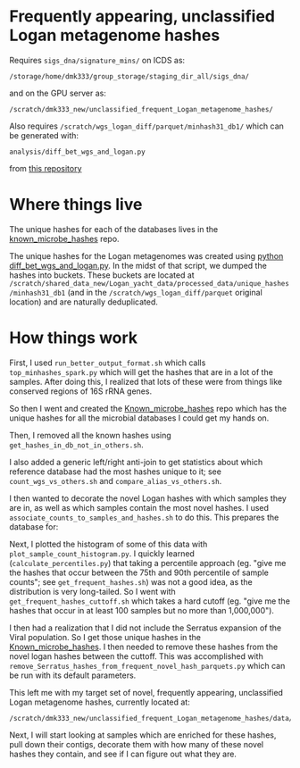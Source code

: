# Frequently appearing, unclassified Logan metagenome hashes

Requires `sigs_dna/signature_mins/` on ICDS as:
```
/storage/home/dmk333/group_storage/staging_dir_all/sigs_dna/
```
and on the GPU server as:
```
/scratch/dmk333_new/unclassified_frequent_Logan_metagenome_hashes/
```

Also requires `/scratch/wgs_logan_diff/parquet/minhash31_db1/` which can be generated with:
```
analysis/diff_bet_wgs_and_logan.py
```
from [this repository](https://github.com/KoslickiLab/GenBank_WGS_analysis)

# Where things live
The unique hashes for each of the databases lives in the [known_microbe_hashes](https://github.com/KoslickiLab/known_microbe_hashes) repo.

The unique hashes for the Logan metagenomes was created using [python diff_bet_wgs_and_logan.py](https://github.com/KoslickiLab/GenBank_WGS_analysis/blob/main/analysis/diff_bet_wgs_and_logan.py). In the midst of that script, we dumped the hashes into buckets. These buckets are located at `/scratch/shared_data_new/Logan_yacht_data/processed_data/unique_hashes/minhash31_db1` (and in the `/scratch/wgs_logan_diff/parquet` original location) and are naturally deduplicated.

# How things work

First, I used `run_better_output_format.sh` which calls `top_minhashes_spark.py` which will get the hashes that are 
in a lot of the samples. After doing this, I realized that lots of these were from things like conserved regions of 
16S rRNA genes.

So then I went and created the [Known_microbe_hashes](https://github.com/KoslickiLab/known_microbe_hashes) repo which has the unique hashes for all the microbial databases I could get my hands on. 

Then, I removed all the known hashes using `get_hashes_in_db_not_in_others.sh`.

I also added a generic left/right anti-join to get statistics about which reference database had the most hashes 
unique to it; see `count_wgs_vs_others.sh` and `compare_alias_vs_others.sh`.

I then wanted to decorate the novel Logan hashes with which samples they are in, as well as which samples contain 
the most novel hashes. I used `associate_counts_to_samples_and_hashes.sh` to do this. This prepares the database for:

Next, I plotted the histogram of some of this data with `plot_sample_count_histogram.py`. I quickly learned 
(`calculate_percentiles.py`) that 
taking a percentile approach (eg. "give me the hashes that occur between the 75th and 90th percentile of sample 
counts"; see `get_frequent_hashes.sh`) was not a good idea, as the distribution is very long-tailed. So I went with 
`get_frequent_hashes_cuttoff.sh` which takes a hard cutoff (eg. "give me the hashes that occur in at least 100 
samples but no more than 1,000,000").

I then had a realization that I did not include the Serratus expansion of the Viral population. So I get those 
unique hashes in the [Known_microbe_hashes](https://github.com/KoslickiLab/known_microbe_hashes). I then needed to 
remove these hashes from the novel logan hashes between the cuttoff. This was accomplished with 
`remove_Serratus_hashes_from_frequent_novel_hash_parquets.py` which can be run with its default parameters.

This left me with my target set of novel, frequently appearing, unclassified Logan metagenome hashes, currently 
located at: 
```
/scratch/dmk333_new/unclassified_frequent_Logan_metagenome_hashes/data/hash_and_sample_id_counts/hash_counts_25_10000/filtered_hashes_no_Serratus.parquet
```

Next, I will start looking at samples which are enriched for these hashes, pull down their contigs, decorate them 
with how many of these novel hashes they contain, and see if I can figure out what they are.
